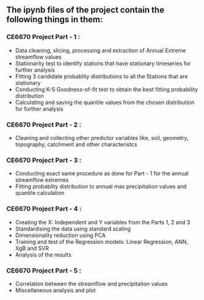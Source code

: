 ## The ipynb files of the project contain the following things in them:
### CE6670 Project Part - 1 : 
- Data cleaning, slicing, processing and extraction of Annual Extreme streamflow values
- Stationarity test to identify stations that have stationary timeseries for further analysis
- Fitting 3 candidate probablity distributions to all the Stations that are stationary
- Conducting K-S Goodness-of-fit test to obtain the best fitting probability distribution
- Calculating and saving the quantile values from the chosen distribution for further analysis
### CE6670 Project Part - 2 : 
- Cleaning and collecting other predictor variables like, soil, geometry, topography, catchment and other characteristcs
### CE6670 Project Part - 3 : 
- Conducting exact same procedure as done for Part - 1 for the annual streamflow extremes
- Fitting probablity distribution to annual max precipitation values and quantile calculation
### CE6670 Project Part - 4 : 
- Creating the X: Independent and Y variables from the Parts 1, 2 and 3
- Standardising the data using standard scaling
- Dimensionality reduction using PCA
- Training and test of the Regression models: Linear Regression, ANN, XgB and SVR
- Analysis of the results
### CE6670 Project Part - 5 : 
- Correlation between the streamflow and precipitation values
- Miscellaneous analysis and plot
